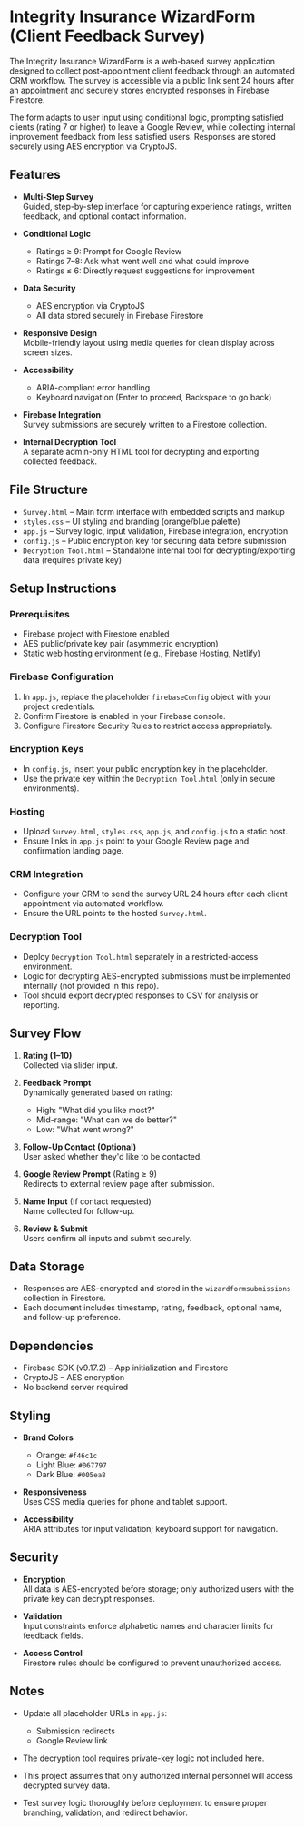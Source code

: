 # Integrity Insurance WizardForm (Client Feedback Survey)

The Integrity Insurance WizardForm is a web-based survey application designed to collect post-appointment client feedback through an automated CRM workflow. The survey is accessible via a public link sent 24 hours after an appointment and securely stores encrypted responses in Firebase Firestore.

The form adapts to user input using conditional logic, prompting satisfied clients (rating 7 or higher) to leave a Google Review, while collecting internal improvement feedback from less satisfied users. Responses are stored securely using AES encryption via CryptoJS.

## Features

- **Multi-Step Survey**  
  Guided, step-by-step interface for capturing experience ratings, written feedback, and optional contact information.

- **Conditional Logic**  
  - Ratings ≥ 9: Prompt for Google Review  
  - Ratings 7–8: Ask what went well and what could improve  
  - Ratings ≤ 6: Directly request suggestions for improvement

- **Data Security**  
  - AES encryption via CryptoJS  
  - All data stored securely in Firebase Firestore

- **Responsive Design**  
  Mobile-friendly layout using media queries for clean display across screen sizes.

- **Accessibility**  
  - ARIA-compliant error handling  
  - Keyboard navigation (Enter to proceed, Backspace to go back)

- **Firebase Integration**  
  Survey submissions are securely written to a Firestore collection.

- **Internal Decryption Tool**  
  A separate admin-only HTML tool for decrypting and exporting collected feedback.

## File Structure

- `Survey.html` – Main form interface with embedded scripts and markup  
- `styles.css` – UI styling and branding (orange/blue palette)  
- `app.js` – Survey logic, input validation, Firebase integration, encryption  
- `config.js` – Public encryption key for securing data before submission  
- `Decryption Tool.html` – Standalone internal tool for decrypting/exporting data (requires private key)

## Setup Instructions

### Prerequisites

- Firebase project with Firestore enabled  
- AES public/private key pair (asymmetric encryption)  
- Static web hosting environment (e.g., Firebase Hosting, Netlify)

### Firebase Configuration

1. In `app.js`, replace the placeholder `firebaseConfig` object with your project credentials.
2. Confirm Firestore is enabled in your Firebase console.
3. Configure Firestore Security Rules to restrict access appropriately.

### Encryption Keys

- In `config.js`, insert your public encryption key in the placeholder.
- Use the private key within the `Decryption Tool.html` (only in secure environments).

### Hosting

- Upload `Survey.html`, `styles.css`, `app.js`, and `config.js` to a static host.
- Ensure links in `app.js` point to your Google Review page and confirmation landing page.

### CRM Integration

- Configure your CRM to send the survey URL 24 hours after each client appointment via automated workflow.
- Ensure the URL points to the hosted `Survey.html`.

### Decryption Tool

- Deploy `Decryption Tool.html` separately in a restricted-access environment.
- Logic for decrypting AES-encrypted submissions must be implemented internally (not provided in this repo).
- Tool should export decrypted responses to CSV for analysis or reporting.

## Survey Flow

1. **Rating (1–10)**  
   Collected via slider input.

2. **Feedback Prompt**  
   Dynamically generated based on rating:
   - High: "What did you like most?"
   - Mid-range: "What can we do better?"
   - Low: "What went wrong?"

3. **Follow-Up Contact (Optional)**  
   User asked whether they'd like to be contacted.

4. **Google Review Prompt** (Rating ≥ 9)  
   Redirects to external review page after submission.

5. **Name Input** (If contact requested)  
   Name collected for follow-up.

6. **Review & Submit**  
   Users confirm all inputs and submit securely.

## Data Storage

- Responses are AES-encrypted and stored in the `wizardformsubmissions` collection in Firestore.
- Each document includes timestamp, rating, feedback, optional name, and follow-up preference.

## Dependencies

- Firebase SDK (v9.17.2) – App initialization and Firestore  
- CryptoJS – AES encryption  
- No backend server required

## Styling

- **Brand Colors**  
  - Orange: `#f46c1c`  
  - Light Blue: `#067797`  
  - Dark Blue: `#005ea8`

- **Responsiveness**  
  Uses CSS media queries for phone and tablet support.

- **Accessibility**  
  ARIA attributes for input validation; keyboard support for navigation.

## Security

- **Encryption**  
  All data is AES-encrypted before storage; only authorized users with the private key can decrypt responses.

- **Validation**  
  Input constraints enforce alphabetic names and character limits for feedback fields.

- **Access Control**  
  Firestore rules should be configured to prevent unauthorized access.

## Notes

- Update all placeholder URLs in `app.js`:
  - Submission redirects
  - Google Review link

- The decryption tool requires private-key logic not included here.

- This project assumes that only authorized internal personnel will access decrypted survey data.

- Test survey logic thoroughly before deployment to ensure proper branching, validation, and redirect behavior.
